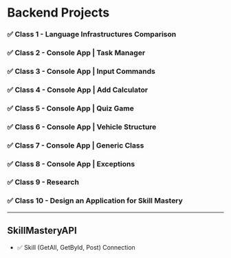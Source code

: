 # Backend Projects


### ✅ Class 1 - Language Infrastructures Comparison 
### ✅ Class 2 - Console App | Task Manager  
### ✅ Class 3 - Console App | Input Commands  
### ✅ Class 4 - Console App | Add Calculator 
### ✅ Class 5 - Console App | Quiz Game
### ✅ Class 6 - Console App | Vehicle Structure 
### ✅ Class 7 - Console App | Generic Class
### ✅ Class 8 - Console App | Exceptions
### ✅ Class 9 - Research
### ✅ Class 10 - Design an Application for Skill Mastery
___
## SkillMasteryAPI 
-  ✅  Skill (GetAll, GetById, Post) Connection 